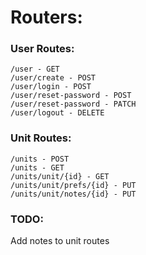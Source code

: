 # Routers:

### User Routes:

    /user - GET
    /user/create - POST
    /user/login - POST
    /user/reset-password - POST
    /user/reset-password - PATCH
    /user/logout - DELETE

### Unit Routes:

    /units - POST
    /units - GET
    /units/unit/{id} - GET
    /units/unit/prefs/{id} - PUT
    /units/unit/notes/{id} - PUT

### TODO:

Add notes to unit routes
